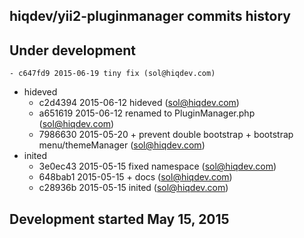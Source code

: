 hiqdev/yii2-pluginmanager commits history
-----------------------------------------

## Under development

    - c647fd9 2015-06-19 tiny fix (sol@hiqdev.com)
- hideved
    - c2d4394 2015-06-12 hideved (sol@hiqdev.com)
    - a651619 2015-06-12 renamed to PluginManager.php (sol@hiqdev.com)
    - 7986630 2015-05-20 + prevent double bootstrap + bootstrap menu/themeManager (sol@hiqdev.com)
- inited
    - 3e0ec43 2015-05-15 fixed namespace (sol@hiqdev.com)
    - 648bab1 2015-05-15 + docs (sol@hiqdev.com)
    - c28936b 2015-05-15 inited (sol@hiqdev.com)

## Development started May 15, 2015

